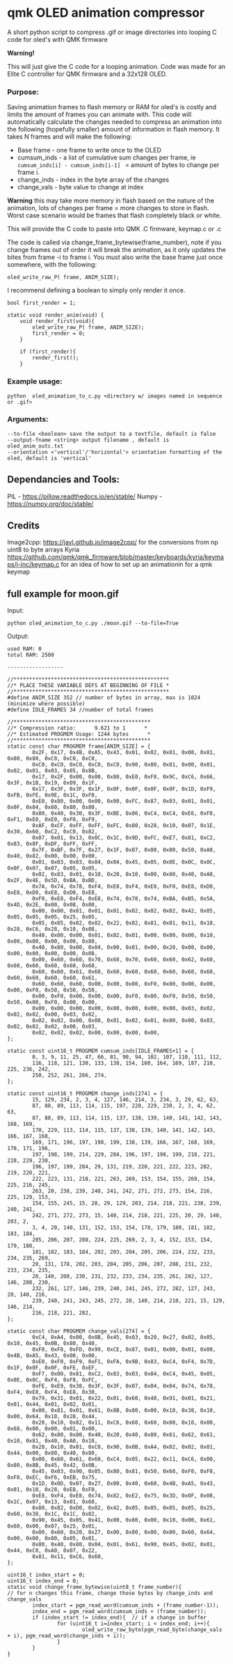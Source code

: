 # qmk OLED animation compressor
A short python script to compress .gif or image directories into looping C code for oled's with QMK firmware

**Warning!**

This will just give the C code for a looping animation. Code was made for an Elite C controller for QMK firmware and a 32x128 OLED. 

### Purpose: 

Saving animation frames to flash memory or RAM for oled's is costly and limits the amount of frames you can animate with. This code will automatically calculate the changes needed to compress an animation into the following (hopefully smaller) amount of information in flash memory. It takes N frames and will make the following:

* Base frame -  one frame to write once to the OLED
* cumsum_inds - a list of cumulative sum changes per frame, ie ```cumsum_inds[i] - cumsum_inds[i-1] ``` = amount of bytes to change per frame i.
* change_inds - index in the byte array of the changes
* change_vals - byte value to change at index

**Warning** this may take more memory in flash based on the nature of the animation, lots of changes per frame = more changes to store in flash. Worst case scenario would be frames that flash completely black or white. 

This will provide the C code to paste into QMK .C firmware, keymap.c or <name of keyboard>.c
  
The code is called via change_frame_bytewise(frame_number), note if you change frames out of order it will break the animation, as it only updates the bites from frame -i to frame i. You must also write the base frame just once somewhere, with the following:

```
oled_write_raw_P( frame, ANIM_SIZE);
```
I recommend defining a boolean to simply only render it once.

```
bool first_render = 1;

static void render_anim(void) {
	void render_first(void){
		oled_write_raw_P( frame, ANIM_SIZE);
		first_render = 0;
	}
  
	if (first_render){
		render_first();
	}
```


### Example usage:  

```python  oled_animation_to_c.py <directory w/ images named in sequence or .gif>```

### Arguments:

```
--to-file <boolean> save the output to a textfile, default is false
--output-fname <string> output filename , default is oled_anim_outc.txt
--orientation <'vertical'/'horizontal'> orientation formatting of the oled, default is 'vertical'  

```


## Dependancies and Tools:

PIL - https://pillow.readthedocs.io/en/stable/
Numpy - https://numpy.org/doc/stable/

## Credits

Image2cpp: https://javl.github.io/image2cpp/ for the conversions from np uint8 to byte arrays
Kyria https://github.com/qmk/qmk_firmware/blob/master/keyboards/kyria/keymaps/j-inc/keymap.c
for an idea of how to set up an animationin for a qmk keymap




## full example for moon.gif

Input:
```
python oled_animation_to_c.py ./moon.gif --to-file=True
```
Output:
```
used RAM: 0
total RAM: 2500

------------------

//**************************************************
//* PLACE THESE VARIABLE DEFS AT BEGINNING OF FILE *
//**************************************************
#define ANIM_SIZE 352 // number of bytes in array, max is 1024 (minimize where possible)
#define IDLE_FRAMES 34 //number of total frames

//********************************************
//* Compression ratio:      9.621 to 1      *
//* Estimated PROGMEM Usage: 1244 bytes      *
//********************************************
static const char PROGMEM frame[ANIM_SIZE] = {
        0x2F, 0x17, 0x4B, 0xA5, 0x43, 0x01, 0x02, 0x01, 0x00, 0x81, 0x80, 0x80, 0xC0, 0xC0, 0xC0,
        0xC0, 0xC0, 0xC0, 0xC0, 0xC0, 0x90, 0x80, 0x81, 0x00, 0x01, 0x02, 0x01, 0x03, 0x05, 0x8B,
        0x17, 0x2F, 0x00, 0x00, 0x80, 0xE0, 0xF8, 0x9C, 0xC6, 0x66, 0x3F, 0x1B, 0x19, 0x09, 0x1F,
        0x17, 0x3F, 0x3F, 0x1F, 0x0F, 0x0F, 0x0F, 0x0F, 0x1D, 0xF9, 0xFB, 0xFE, 0x9E, 0x1C, 0xF8,
        0xE0, 0x80, 0x00, 0x00, 0x00, 0xFC, 0x87, 0x03, 0x01, 0x01, 0x0F, 0x04, 0x80, 0x80, 0x80,
        0x80, 0x40, 0x30, 0x3F, 0xBE, 0x86, 0xC4, 0xC4, 0xE6, 0xF8, 0xF1, 0xE0, 0xE0, 0xF0, 0xF9,
        0xAF, 0xCF, 0xFF, 0xFF, 0xFC, 0x00, 0x28, 0x10, 0x07, 0x1E, 0x30, 0x60, 0xC2, 0xC0, 0x82,
        0x07, 0x01, 0x13, 0x0C, 0x1C, 0x9D, 0xFC, 0xE7, 0x81, 0xC2, 0x83, 0x8F, 0xDF, 0xFF, 0xFF,
        0x7F, 0xBF, 0x7F, 0x27, 0x1F, 0x07, 0x00, 0x00, 0x50, 0xA0, 0x40, 0x82, 0x00, 0x00, 0x00,
        0x01, 0x03, 0x03, 0x04, 0x04, 0x45, 0x05, 0x0E, 0x0C, 0x0C, 0x0F, 0x07, 0x07, 0x05, 0x05,
        0x02, 0x83, 0x01, 0x10, 0x28, 0x10, 0x00, 0x80, 0x40, 0xA0, 0x2F, 0x4E, 0x5D, 0xBA, 0xBD,
        0x7A, 0x74, 0x78, 0xF4, 0xE8, 0xF4, 0xE8, 0xF0, 0xE8, 0xD0, 0xE8, 0xD0, 0xE8, 0xD0, 0xE8,
        0xF0, 0xE8, 0xF4, 0xE8, 0x74, 0x78, 0x74, 0xBA, 0xB5, 0x5A, 0x4D, 0x2E, 0x00, 0x08, 0x00,
        0x00, 0x00, 0x81, 0x01, 0x01, 0x02, 0x02, 0x02, 0x42, 0x05, 0x05, 0x05, 0x05, 0x25, 0x05,
        0x05, 0x05, 0x02, 0x02, 0x22, 0x02, 0x81, 0x01, 0x11, 0x10, 0x28, 0xC6, 0x28, 0x10, 0x08,
        0x40, 0x00, 0x00, 0x01, 0x02, 0x01, 0x00, 0x00, 0x00, 0x10, 0x00, 0x00, 0x00, 0x00, 0x80,
        0x40, 0x80, 0x00, 0x04, 0x00, 0x01, 0x00, 0x20, 0x00, 0x00, 0x00, 0x00, 0x00, 0x00, 0x08,
        0x00, 0x60, 0x60, 0x70, 0x68, 0x70, 0x60, 0x60, 0x62, 0x60, 0x60, 0x60, 0x60, 0x60, 0x68,
        0x60, 0x60, 0x61, 0x60, 0x60, 0x60, 0x60, 0x60, 0x60, 0x60, 0x60, 0x60, 0x60, 0x60, 0x61,
        0x60, 0x60, 0x60, 0x00, 0x00, 0x00, 0xF0, 0x00, 0x00, 0x00, 0x00, 0xF0, 0x50, 0x50, 0x50,
        0x00, 0xF0, 0x00, 0x00, 0x00, 0xF0, 0x00, 0xF0, 0x50, 0x50, 0x50, 0x00, 0xF0, 0x00, 0x00,
        0x00, 0x00, 0x00, 0x00, 0x00, 0x00, 0x00, 0x00, 0x03, 0x02, 0x02, 0x02, 0x00, 0x03, 0x02,
        0x02, 0x02, 0x00, 0x00, 0x01, 0x02, 0x01, 0x00, 0x00, 0x03, 0x02, 0x02, 0x02, 0x00, 0x03,
        0x02, 0x02, 0x02, 0x00, 0x00, 0x00, 0x00,
};

static const uint16_t PROGMEM cumsum_inds[IDLE_FRAMES+1] = {
        0, 3, 9, 11, 25, 47, 66, 81, 90, 94, 102, 107, 110, 111, 112,
        116, 118, 121, 130, 133, 138, 154, 160, 164, 169, 187, 210, 225, 236, 242,
        250, 252, 261, 266, 274,
};

static const uint16_t PROGMEM change_inds[274] = {
        15, 129, 234, 2, 3, 4, 127, 146, 214, 3, 234, 3, 29, 62, 63,
        87, 88, 89, 113, 114, 115, 197, 228, 229, 230, 2, 3, 4, 62, 63,
        87, 88, 89, 113, 114, 115, 137, 138, 139, 140, 141, 142, 143, 168, 169,
        170, 229, 113, 114, 115, 137, 138, 139, 140, 141, 142, 143, 166, 167, 168,
        169, 171, 196, 197, 198, 199, 138, 139, 166, 167, 168, 169, 170, 171, 196,
        197, 198, 199, 214, 229, 284, 196, 197, 198, 199, 218, 221, 228, 229, 230,
        196, 197, 199, 284, 29, 131, 219, 220, 221, 222, 223, 282, 219, 220, 221,
        222, 223, 131, 218, 221, 263, 269, 153, 154, 155, 269, 154, 225, 216, 245,
        263, 20, 238, 239, 240, 241, 242, 271, 272, 273, 154, 216, 225, 129, 153,
        154, 155, 245, 15, 20, 29, 129, 203, 214, 218, 221, 238, 239, 240, 241,
        242, 271, 272, 273, 15, 140, 214, 218, 221, 225, 20, 29, 140, 203, 2,
        3, 4, 20, 140, 131, 152, 153, 154, 178, 179, 180, 181, 182, 183, 184,
        205, 206, 207, 208, 224, 225, 269, 2, 3, 4, 152, 153, 154, 179, 180,
        181, 182, 183, 184, 202, 203, 204, 205, 206, 224, 232, 233, 234, 235, 269,
        20, 131, 178, 202, 203, 204, 205, 206, 207, 208, 231, 232, 233, 234, 235,
        20, 140, 208, 230, 231, 232, 233, 234, 235, 261, 282, 127, 146, 208, 230,
        232, 261, 127, 146, 239, 240, 241, 245, 272, 282, 127, 243, 20, 140, 216,
        239, 240, 241, 243, 245, 272, 20, 140, 214, 218, 221, 15, 129, 146, 214,
        216, 218, 221, 282,
};

static const char PROGMEM change_vals[274] = {
        0xC4, 0xA4, 0x00, 0x0B, 0x45, 0x03, 0x20, 0x27, 0x02, 0x05, 0x10, 0x45, 0x0B, 0x80, 0x40,
        0xF0, 0xF8, 0xFD, 0x99, 0xCE, 0x87, 0x01, 0x00, 0x01, 0x00, 0x4B, 0xA5, 0x43, 0x00, 0x00,
        0xE0, 0xF0, 0xF9, 0xF1, 0xFA, 0x9B, 0x83, 0xC4, 0xF4, 0x7D, 0x1F, 0x0F, 0x0F, 0xFE, 0xEF,
        0xF7, 0x00, 0x81, 0xC2, 0x83, 0x03, 0x84, 0xC4, 0x45, 0x05, 0x0E, 0x0C, 0xF4, 0xF8, 0xFC,
        0xFE, 0xE9, 0x38, 0x3F, 0x3F, 0x07, 0x04, 0x04, 0x74, 0x78, 0xF4, 0xE8, 0xF4, 0xE8, 0x30,
        0x79, 0x31, 0x01, 0x22, 0x01, 0x60, 0x48, 0x91, 0x01, 0x21, 0x01, 0x44, 0x01, 0x02, 0x01,
        0x00, 0x81, 0x01, 0x61, 0x8B, 0x80, 0x00, 0x10, 0x38, 0x10, 0x00, 0x64, 0x10, 0x28, 0x44,
        0x28, 0x10, 0x82, 0x11, 0xC6, 0x60, 0x60, 0x00, 0x10, 0x00, 0x68, 0x00, 0x00, 0x01, 0x00,
        0x62, 0x80, 0x80, 0x40, 0x20, 0x40, 0x80, 0x61, 0x62, 0x61, 0x10, 0x81, 0x40, 0xA0, 0x10,
        0x28, 0x10, 0x01, 0xC0, 0x90, 0x0B, 0xA4, 0x02, 0x02, 0x01, 0x44, 0x00, 0x80, 0x40, 0x80,
        0x00, 0x60, 0x61, 0x60, 0xC4, 0x05, 0x22, 0x11, 0xC6, 0x00, 0x80, 0x8B, 0x45, 0x42, 0x0B,
        0x45, 0x03, 0x90, 0x05, 0x80, 0x81, 0x50, 0x68, 0xF0, 0xF8, 0xF8, 0xEC, 0xF6, 0xEB, 0x75,
        0x1D, 0x0D, 0x07, 0x27, 0x00, 0x40, 0x60, 0x4B, 0xA5, 0x43, 0x01, 0x10, 0x28, 0xE8, 0xF0,
        0xE8, 0xF4, 0xE8, 0x74, 0x82, 0xE2, 0x75, 0x3D, 0x0F, 0x08, 0x1C, 0x07, 0x13, 0x01, 0x68,
        0x80, 0x82, 0xD0, 0x02, 0x42, 0x05, 0x05, 0x05, 0x05, 0x25, 0x60, 0x38, 0x1C, 0x1C, 0x02,
        0x90, 0x45, 0x05, 0x41, 0x00, 0x80, 0x00, 0x10, 0x00, 0x61, 0x60, 0x00, 0x07, 0x25, 0x01,
        0x00, 0x60, 0x20, 0x27, 0x00, 0x80, 0x00, 0x00, 0x60, 0x64, 0x00, 0x00, 0x80, 0x05, 0x01,
        0x80, 0x40, 0x80, 0x04, 0x01, 0x61, 0x90, 0x45, 0x02, 0x01, 0x44, 0xC0, 0xA0, 0x07, 0x22,
        0x81, 0x11, 0xC6, 0x60,
};

uint16_t index_start = 0;
uint16_t index_end = 0;
static void change_frame_bytewise(uint8_t frame_number){
// for n changes this frame, change those bytes by change_inds and change_vals
        index_start = pgm_read_word(cumsum_inds + (frame_number-1));
        index_end = pgm_read_word(cumsum_inds + (frame_number));
        if (index_start != index_end){  // if a change in buffer
                for (uint16_t i=index_start; i < index_end; i++){
                        oled_write_raw_byte(pgm_read_byte(change_vals + i), pgm_read_word(change_inds + i));
                }
        }
}


```


